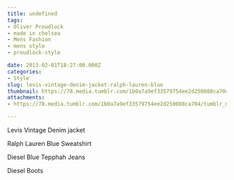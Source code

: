 ```yaml
---
title: undefined
tags:
- Oliver Proudlock
- made in chelsea
- Mens Fashion
- mens style
- proudlock-style

date: 2013-02-01T18:27:00.000Z
categories:
- Style
slug: levis-vintage-denim-jacket-ralph-lauren-blue
thumbnail: https://78.media.tumblr.com/1b0a7a9ef33579754ee2d250088ca704/tumblr_mhk0mfwsdL1rhrm24o1_r1_540.jpg
attachments:
- https://78.media.tumblr.com/1b0a7a9ef33579754ee2d250088ca704/tumblr_mhk0mfwsdL1rhrm24o1_r1_1280.jpg

---
```


Levis Vintage Denim jacket 

  Ralph Lauren Blue Sweatshirt 

  Diesel Blue Tepphah Jeans

  Diesel Boots
